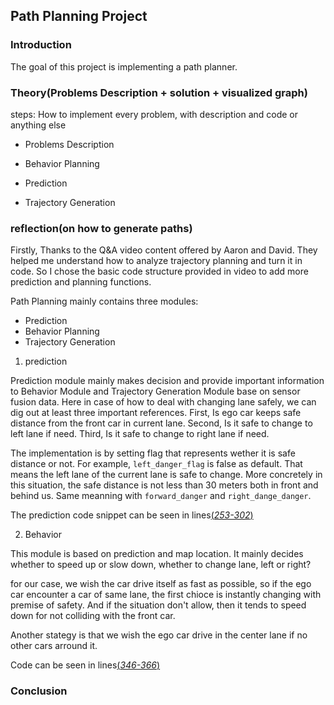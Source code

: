 ## Path Planning Project

### Introduction

The goal of this project is implementing a path planner.

### Theory(Problems Description + solution +  visualized graph)  
steps: How to implement every problem, with description and code or anything else

* Problems Description
  
* Behavior Planning

* Prediction

* Trajectory Generation

### reflection(on how to generate paths)
Firstly, Thanks to the Q&A video content offered by Aaron and David. They helped me understand how to analyze trajectory planning and turn it in code. So I chose the basic code structure provided in video to add more prediction and planning functions. 

Path Planning mainly contains three modules: 

* Prediction
* Behavior Planning
* Trajectory Generation

1. prediction
  
Prediction module mainly makes decision and provide important information to Behavior Module and Trajectory Generation Module base on sensor fusion data. Here in case of how to deal with changing lane safely, we can dig out at least three important references. First, Is ego car keeps safe distance from the front car in current lane.  Second, Is it safe to change to left lane if need. Third, Is it safe to change to right lane if need. 

The implementation is by setting flag that represents wether it is safe distance or not. For example, `left_danger_flag` 
is false as default. That means the left lane of the current lane is safe to change. More concretely in this situation, the safe distance is not less than 30 meters both in front and behind us. Same meanning with `forward_danger` and `right_dange_danger`.

The prediction code snippet can be seen in lines[(*253-302*)](./src/main.cpp#L253)

2. Behavior 

This module is based on prediction and map location. It mainly decides whether to speed up or slow down, whether to change lane, left or right?

for our case, we wish the car drive itself as fast as possible, so if the ego car encounter a car of same lane, the first chioce is instantly changing with premise of safety. And if the situation don't allow, then it tends to speed down for not colliding with the front car. 

Another stategy is that we wish the ego car drive in the center lane if no other cars arround it.

Code can be seen in lines[(*346-366*)](./src/main.cpp#346)




### Conclusion
